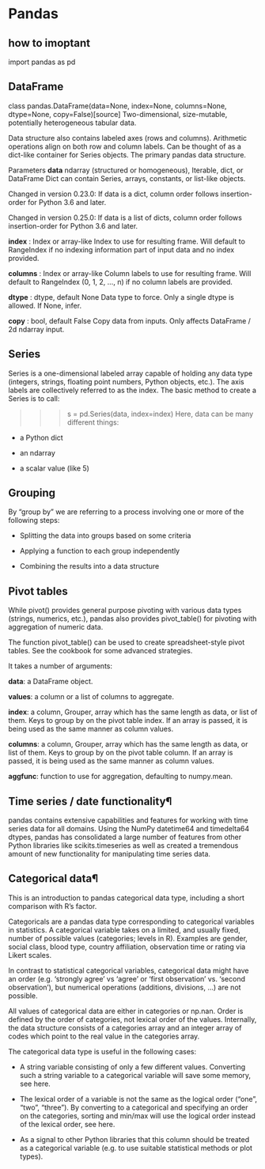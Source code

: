 # Pandas

## how to imoptant
 import pandas as pd


## DataFrame

 class pandas.DataFrame(data=None, index=None, columns=None, dtype=None, copy=False)[source]
Two-dimensional, size-mutable, potentially heterogeneous tabular data.

Data structure also contains labeled axes (rows and columns). Arithmetic operations align on both row and column labels. Can be thought of as a dict-like container for Series objects. The primary pandas data structure.

Parameters
**data** ndarray (structured or homogeneous), Iterable, dict, or DataFrame
Dict can contain Series, arrays, constants, or list-like objects.

Changed in version 0.23.0: If data is a dict, column order follows insertion-order for Python 3.6 and later.

Changed in version 0.25.0: If data is a list of dicts, column order follows insertion-order for Python 3.6 and later.

**index** : Index or array-like
Index to use for resulting frame. Will default to RangeIndex if no indexing information part of input data and no index provided.

**columns** : Index or array-like
Column labels to use for resulting frame. Will default to RangeIndex (0, 1, 2, …, n) if no column labels are provided.

**dtype** : dtype, default None
Data type to force. Only a single dtype is allowed. If None, infer.

**copy** : bool, default False
Copy data from inputs. Only affects DataFrame / 2d ndarray input.

## Series

Series is a one-dimensional labeled array capable of holding any data type (integers, strings, floating point numbers, Python objects, etc.). The axis labels are collectively referred to as the index. The basic method to create a Series is to call:

>>> s = pd.Series(data, index=index)
Here, data can be many different things:

* a Python dict

* an ndarray

* a scalar value (like 5)


## Grouping

By “group by” we are referring to a process involving one or more of the following steps:

+ Splitting the data into groups based on some criteria

+ Applying a function to each group independently

+ Combining the results into a data structure

## Pivot tables

While pivot() provides general purpose pivoting with various data types (strings, numerics, etc.), pandas also provides pivot_table() for pivoting with aggregation of numeric data.

The function pivot_table() can be used to create spreadsheet-style pivot tables. See the cookbook for some advanced strategies.

It takes a number of arguments:

**data**: a DataFrame object.

**values**: a column or a list of columns to aggregate.

**index**: a column, Grouper, array which has the same length as data, or list of them. Keys to group by on the pivot table index. If an array is passed, it is being used as the same manner as column values.

**columns**: a column, Grouper, array which has the same length as data, or list of them. Keys to group by on the pivot table column. If an array is passed, it is being used as the same manner as column values.

**aggfunc**: function to use for aggregation, defaulting to numpy.mean.

## Time series / date functionality¶

pandas contains extensive capabilities and features for working with time series data for all domains. Using the NumPy datetime64 and timedelta64 dtypes, pandas has consolidated a large number of features from other Python libraries like scikits.timeseries as well as created a tremendous amount of new functionality for manipulating time series data.

## Categorical data¶

This is an introduction to pandas categorical data type, including a short comparison with R’s factor.

Categoricals are a pandas data type corresponding to categorical variables in statistics. A categorical variable takes on a limited, and usually fixed, number of possible values (categories; levels in R). Examples are gender, social class, blood type, country affiliation, observation time or rating via Likert scales.

In contrast to statistical categorical variables, categorical data might have an order (e.g. ‘strongly agree’ vs ‘agree’ or ‘first observation’ vs. ‘second observation’), but numerical operations (additions, divisions, …) are not possible.

All values of categorical data are either in categories or np.nan. Order is defined by the order of categories, not lexical order of the values. Internally, the data structure consists of a categories array and an integer array of codes which point to the real value in the categories array.

The categorical data type is useful in the following cases:

* A string variable consisting of only a few different values. Converting such a string variable to a categorical variable will save some memory, see here.

* The lexical order of a variable is not the same as the logical order (“one”, “two”, “three”). By converting to a categorical and specifying an order on the categories, sorting and min/max will use the logical order instead of the lexical order, see here.

* As a signal to other Python libraries that this column should be treated as a categorical variable (e.g. to use suitable statistical methods or plot types).
